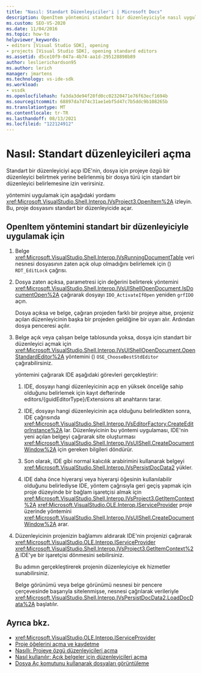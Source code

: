 ```yaml
---
title: "Nasıl: Standart Düzenleyiciler'i | Microsoft Docs"
description: OpenItem yöntemini standart bir düzenleyiciyle nasıl uygulayacaklarını öğrenin. IDE, belirlenen dosya türü için standart bir düzenleyici belirler.
ms.custom: SEO-VS-2020
ms.date: 11/04/2016
ms.topic: how-to
helpviewer_keywords:
- editors [Visual Studio SDK], opening
- projects [Visual Studio SDK], opening standard editors
ms.assetid: d5ce10f9-047a-4b74-aa1d-295128898b89
author: leslierichardson95
ms.author: lerich
manager: jmartens
ms.technology: vs-ide-sdk
ms.workload:
- vssdk
ms.openlocfilehash: fa3da3de94f28fd0cc02320471e76f63ecf1694b
ms.sourcegitcommit: 68897da7d74c31ae1ebf5d47c7b5ddc9b108265b
ms.translationtype: MT
ms.contentlocale: tr-TR
ms.lasthandoff: 08/13/2021
ms.locfileid: "122124912"
---
```

# <a name="how-to-open-standard-editors"></a>Nasıl: Standart düzenleyicileri açma
Standart bir düzenleyiciyi açıp IDE'nin, dosya için projeye özgü bir düzenleyici belirtmek yerine belirlenmiş bir dosya türü için standart bir düzenleyici belirlemesine izin verirsiniz.

 yöntemini uygulamak için aşağıdaki yordamı <xref:Microsoft.VisualStudio.Shell.Interop.IVsProject3.OpenItem%2A> izleyin. Bu, proje dosyasını standart bir düzenleyicide açar.

## <a name="to-implement-the-openitem-method-with-a-standard-editor"></a>OpenItem yöntemini standart bir düzenleyiciyle uygulamak için

1. Belge <xref:Microsoft.VisualStudio.Shell.Interop.IVsRunningDocumentTable> veri nesnesi dosyasının zaten açık olup olmadığını belirlemek için () `RDT_EditLock` çağrısı.

2. Dosya zaten açıksa, parametresi için değerini belirterek yöntemini <xref:Microsoft.VisualStudio.Shell.Interop.IVsUIShellOpenDocument.IsDocumentOpen%2A> çağırarak dosyayı `IDO_ActivateIfOpen` yeniden `grfIDO` açın.

     Dosya açıksa ve belge, çağıran projeden farklı bir projeye aitse, projeniz açılan düzenleyicinin başka bir projeden geldiğine bir uyarı alır. Ardından dosya penceresi açılır.

3. Belge açık veya çalışan belge tablosunda yoksa, dosya için standart bir düzenleyici açmak için <xref:Microsoft.VisualStudio.Shell.Interop.IVsUIShellOpenDocument.OpenStandardEditor%2A> yöntemini () `OSE_ChooseBestStdEditor` çağırabilirsiniz.

     yöntemini çağırarak IDE aşağıdaki görevleri gerçekleştirir:

    1. IDE, dosyayı hangi düzenleyicinin açıp en yüksek önceliğe sahip olduğunu belirlemek için kayıt defterinde editors/{guidEditorType}/Extensions alt anahtarını tarar.

    2. IDE, dosyayı hangi düzenleyicinin aça olduğunu belirledikten sonra, IDE çağrısında <xref:Microsoft.VisualStudio.Shell.Interop.IVsEditorFactory.CreateEditorInstance%2A> lar. Düzenleyicinin bu yöntemi uygulaması, IDE'nin yeni açılan belgeyi çağırarak site oluşturması <xref:Microsoft.VisualStudio.Shell.Interop.IVsUIShell.CreateDocumentWindow%2A> için gereken bilgileri döndürür.

    3. Son olarak, IDE gibi normal kalıcılık arabirimini kullanarak belgeyi <xref:Microsoft.VisualStudio.Shell.Interop.IVsPersistDocData2> yükler.

    4. IDE daha önce hiyerarşi veya hiyerarşi öğesinin kullanılabilir olduğunu belirlediyse IDE, yöntem çağrısıyla geri geçiş yapmak için proje düzeyinde bir bağlam işaretçisi almak için <xref:Microsoft.VisualStudio.Shell.Interop.IVsProject3.GetItemContext%2A> <xref:Microsoft.VisualStudio.OLE.Interop.IServiceProvider> proje üzerinde yöntemini <xref:Microsoft.VisualStudio.Shell.Interop.IVsUIShell.CreateDocumentWindow%2A> arar.

4. Düzenleyicinin projenizin bağlamını aldırarak IDE'nin projenizi çağırarak <xref:Microsoft.VisualStudio.OLE.Interop.IServiceProvider> <xref:Microsoft.VisualStudio.Shell.Interop.IVsProject3.GetItemContext%2A> IDE'ye bir işaretçisi dönmesini sebilirsiniz.

     Bu adımın gerçekleştirerek projenin düzenleyiciye ek hizmetler sunabilirsiniz.

     Belge görünümü veya belge görünümü nesnesi bir pencere çerçevesinde başarıyla sitelenmişse, nesnesi çağrılarak verileriyle <xref:Microsoft.VisualStudio.Shell.Interop.IVsPersistDocData2.LoadDocData%2A> başlatılır.

## <a name="see-also"></a>Ayrıca bkz.
- <xref:Microsoft.VisualStudio.OLE.Interop.IServiceProvider>
- [Proje öğelerini açma ve kaydetme](../extensibility/internals/opening-and-saving-project-items.md)
- [Nasıllı: Projeye özgü düzenleyicileri açma](../extensibility/how-to-open-project-specific-editors.md)
- [Nasıl kullanılır: Açık belgeler için düzenleyicileri açma](../extensibility/how-to-open-editors-for-open-documents.md)
- [Dosya Aç komutunu kullanarak dosyaları görüntüleme](../extensibility/internals/displaying-files-by-using-the-open-file-command.md)
